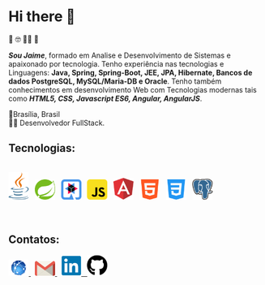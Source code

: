 # Hi there 👋
🧔 🤓 👨‍💻 🧠

***Sou Jaime***, formado em Analise e Desenvolvimento de Sistemas e apaixonado por tecnologia. Tenho experiência nas tecnologias e Linguagens: **Java, Spring, Spring-Boot, JEE, JPA, Hibernate, Bancos de dados PostgreSQL, MySQL/Maria-DB e Oracle**. Tenho também conhecimentos em desenvolvimento Web com Tecnologias modernas tais como ***HTML5, CSS, Javascript ES6, Angular, AngularJS***.

📍Brasília, Brasil <br>
👨‍💻 Desenvolvedor FullStack.

## Tecnologias:
<br>
<div>
<img src="./img/java.svg" width="40" />
&nbsp;
<img src="./img/spring-3.svg" width="40" />
&nbsp;
<img src="./img/quarkus_icon_rgb_default.svg" width="40" />
&nbsp;
<img src="./img/javascript.svg" width="40" />
&nbsp;
<img src="./img/angular-icon-1.svg" width="40"/>
&nbsp;
<img src="./img/html5color.svg" width="40"/>
&nbsp;
<img src="./img/css3color.svg" width="40" />
&nbsp;
<img src="./img/postgsql.svg" width="40"/>
</div>
<br/>
<br/>

## Contatos:

<a href="https://jaimedessilva.github.io/" alt="https://jaimedessilva.github.io/">
<img src="./img/kisspng-world-wide-web-icon-world-wide-web-png-free-download-5a75a1482b5532.3071753115176584401775.png" width="40"/>
</a>
&nbsp;
<a href="mailto:jaimedessilva@gmail.com">
<img src="./img/gmail-icon.svg" width="40"/>
</a>
&nbsp;
<a href="https://www.linkedin.com/in/jaimedessilva/">
<img src="./img/linkedin-original.svg" width="40" />
&nbsp;
<a href="https://github.com/jaimedessilva">
<img src="./img/github-brands.svg" width="40" />
</a>
